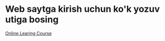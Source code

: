# Web saytga kirish uchun ko'k yozuv utiga bosing
 [Online Learing Course](https://onlinelearingcourse.netlify.app/)